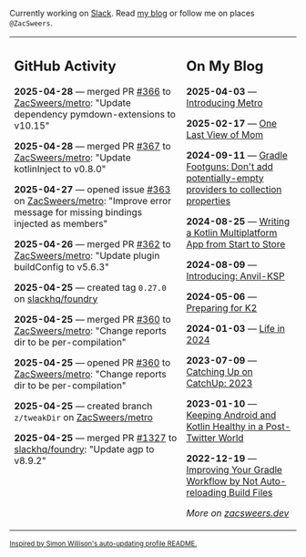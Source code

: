 Currently working on [Slack](https://slack.com/). Read [my blog](https://zacsweers.dev/) or follow me on places `@ZacSweers`.

<table><tr><td valign="top" width="60%">

## GitHub Activity
<!-- githubActivity starts -->
**2025-04-28** — merged PR [#366](https://github.com/ZacSweers/metro/pull/366) to [ZacSweers/metro](https://github.com/ZacSweers/metro): "Update dependency pymdown-extensions to v10.15"

**2025-04-28** — merged PR [#367](https://github.com/ZacSweers/metro/pull/367) to [ZacSweers/metro](https://github.com/ZacSweers/metro): "Update kotlinInject to v0.8.0"

**2025-04-27** — opened issue [#363](https://github.com/ZacSweers/metro/issues/363) on [ZacSweers/metro](https://github.com/ZacSweers/metro): "Improve error message for missing bindings injected as members"

**2025-04-26** — merged PR [#362](https://github.com/ZacSweers/metro/pull/362) to [ZacSweers/metro](https://github.com/ZacSweers/metro): "Update plugin buildConfig to v5.6.3"

**2025-04-25** — created tag `0.27.0` on [slackhq/foundry](https://github.com/slackhq/foundry)

**2025-04-25** — merged PR [#360](https://github.com/ZacSweers/metro/pull/360) to [ZacSweers/metro](https://github.com/ZacSweers/metro): "Change reports dir to be per-compilation"

**2025-04-25** — opened PR [#360](https://github.com/ZacSweers/metro/pull/360) to [ZacSweers/metro](https://github.com/ZacSweers/metro): "Change reports dir to be per-compilation"

**2025-04-25** — created branch `z/tweakDir` on [ZacSweers/metro](https://github.com/ZacSweers/metro)

**2025-04-25** — merged PR [#1327](https://github.com/slackhq/foundry/pull/1327) to [slackhq/foundry](https://github.com/slackhq/foundry): "Update agp to v8.9.2"
<!-- githubActivity ends -->
</td><td valign="top" width="40%">

## On My Blog
<!-- blog starts -->
**2025-04-03** — [Introducing Metro](https://www.zacsweers.dev/introducing-metro/)

**2025-02-17** — [One Last View of Mom](https://www.zacsweers.dev/one-last-view-of-mom/)

**2024-09-11** — [Gradle Footguns: Don't add potentially-empty providers to collection properties](https://www.zacsweers.dev/gradle-footgun-adding-empty-providers-to-collection-properties/)

**2024-08-25** — [Writing a Kotlin Multiplatform App from Start to Store](https://www.zacsweers.dev/writing-a-kotlin-multiplatform-app-from-start-to-store/)

**2024-08-09** — [Introducing: Anvil-KSP](https://www.zacsweers.dev/introducing-anvil-ksp/)

**2024-05-06** — [Preparing for K2](https://www.zacsweers.dev/preparing-for-k2/)

**2024-01-03** — [Life in 2024](https://www.zacsweers.dev/life-in-2024/)

**2023-07-09** — [Catching Up on CatchUp: 2023](https://www.zacsweers.dev/catching-up-on-catchup-2023/)

**2023-01-10** — [Keeping Android and Kotlin Healthy in a Post-Twitter World](https://www.zacsweers.dev/keeping-android-healthy/)

**2022-12-19** — [Improving Your Gradle Workflow by Not Auto-reloading Build Files](https://www.zacsweers.dev/improving-your-workflow-by-not-auto-reloading-build-files/)
<!-- blog ends -->
_More on [zacsweers.dev](https://zacsweers.dev/)_
</td></tr></table>

<sub><a href="https://simonwillison.net/2020/Jul/10/self-updating-profile-readme/">Inspired by Simon Willison's auto-updating profile README.</a></sub>